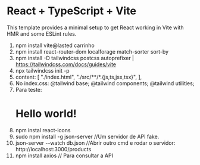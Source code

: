 # React + TypeScript + Vite

This template provides a minimal setup to get React working in Vite with HMR and some ESLint rules.

1. npm install vite@lasted carrinho
2. npm install react-router-dom localforage match-sorter sort-by
3. npm install -D tailwindcss postcss autoprefixer | https://tailwindcss.com/docs/guides/vite
4. npx tailwindcss init -p
5.   content: [
    "./index.html",
    "./src/**/*.{js,ts,jsx,tsx}",
  ],
6. No index.css: 
    @tailwind base;
    @tailwind components;
    @tailwind utilities;
7. Para teste:  
    <h1 className="text-3xl font-bold underline">
      Hello world!
    </h1>
8. npm instal react-icons
9.  sudo npm install -g json-server  //Um servidor de API fake.
10. json-server --watch db.json  //Abrir outro cmd e rodar o servidor: http://localhost:3000/products
11. npm install axios    // Para consultar a API
    
